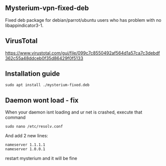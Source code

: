 ## Mysterium-vpn-fixed-deb
Fixed deb package for debian/parrot/ubuntu users who has problem with no libappindicator3-1.

## VirusTotal
https://www.virustotal.com/gui/file/099c7c8550492af564d1a57ca7c3debdf362c55a48ddceb0f35d86429f0f5133

## Installation guide
    sudo apt install ./mysterium-fixed.deb

## Daemon wont load - fix
When your daemon isnt loading and ur net is crashed, execute that command

    sudo nano /etc/resolv.conf
    
And add 2 new lines:

    nameserver 1.1.1.1
    nameserver 1.0.0.1
    
restart mysterium and it will be fine
